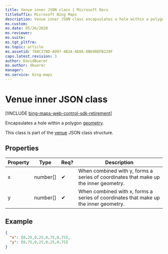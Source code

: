 ```yaml
---
title: Venue inner JSON class | Microsoft Docs
titleSuffix: Microsoft Bing Maps
description: Venue inner JSON class encapsulates a hole within a polygon geometry. This class is part of the venue JSON class structure.
ms.custom: 
ms.date: 05/26/2020
ms.reviewer: 
ms.suite: 
ms.tgt_pltfrm: 
ms.topic: article
ms.assetid: 788C378D-A997-4B2A-AD0A-8B690DFB229F
caps.latest.revision: 3
author: DavidBuerer
ms.author: dbuerer
manager: 
ms.service: bing-maps
---
```


# Venue inner JSON class

[!INCLUDE [bing-maps-web-control-sdk-retirement](../../../includes/bing-maps-web-control-sdk-retirement.md)]

Encapsulates a hole within a polygon [geometry].

This class is part of the [venue] JSON class structure.

## Properties

| Property | Type       | Req? | Description |
|----------|------------|------|-------------|
| x        | number[]   |  ✔   | When combined with y, forms a series of coordinates that make up the inner geometry. |
| y        | number[]   |  ✔   | When combined with x, forms a series of coordinates that make up the inner geometry. |

## Example

```json
{
  "x": [0.25,0.25,0.75,0.75],
  "y": [0.75,0.25,0.25,0.75]
}
```

[geometry]: geometry.md
[venue]: venue.md
